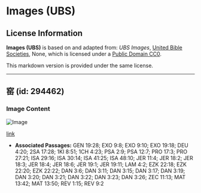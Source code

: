 # Images (UBS)

## License Information

**Images (UBS)** is based on and adapted from: _UBS Images_, [United Bible Societies](https://unitedbiblesocieties.org/), None, which is licensed under a [Public Domain CC0](https://creativecommons.org/public-domain/cc0/).

This markdown version is provided under the same license.



--------------------------------

## 窑 (id: 294462)

### Image Content

![Image](https://cdn.aquifer.bible/aquifer-content/resources/Media/WEB-0367_kiln.jpg)

[link](https://cdn.aquifer.bible/aquifer-content/resources/Media/WEB-0367_kiln.jpg)

* **Associated Passages:** GEN 19:28; EXO 9:8; EXO 9:10; EXO 19:18; DEU 4:20; 2SA 17:28; 1KI 8:51; 1CH 4:23; PSA 2:9; PSA 12:7; PRO 17:3; PRO 27:21; ISA 29:16; ISA 30:14; ISA 41:25; ISA 48:10; JER 11:4; JER 18:2; JER 18:3; JER 18:4; JER 18:6; JER 19:1; JER 19:11; LAM 4:2; EZK 22:18; EZK 22:20; EZK 22:22; DAN 3:6; DAN 3:11; DAN 3:15; DAN 3:17; DAN 3:19; DAN 3:20; DAN 3:21; DAN 3:22; DAN 3:23; DAN 3:26; ZEC 11:13; MAT 13:42; MAT 13:50; REV 1:15; REV 9:2

